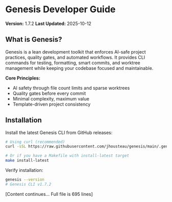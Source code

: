 # Genesis Developer Guide

**Version:** 1.7.2
**Last Updated:** 2025-10-12

## What is Genesis?

Genesis is a lean development toolkit that enforces AI-safe project practices, quality gates, and automated workflows. It provides CLI commands for testing, formatting, smart commits, and worktree management while keeping your codebase focused and maintainable.

**Core Principles:**
- AI safety through file count limits and sparse worktrees
- Quality gates before every commit
- Minimal complexity, maximum value
- Template-driven project consistency

## Installation

Install the latest Genesis CLI from GitHub releases:

```bash
# Using curl (recommended)
curl -sSL https://raw.githubusercontent.com/jhousteau/genesis/main/.genesis/scripts/setup/install-genesis.sh | bash

# Or if you have a Makefile with install-latest target
make install-latest
```

Verify installation:
```bash
genesis --version
# Genesis CLI v1.7.2
```

[Content continues... Full file is 695 lines]
